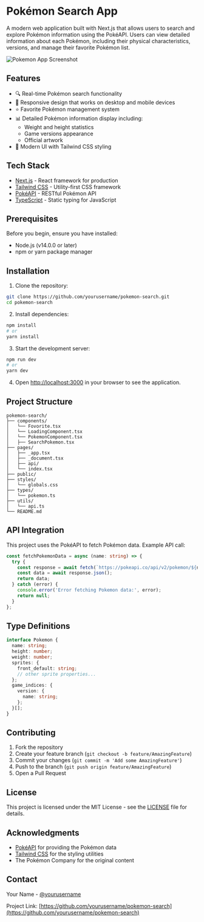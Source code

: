 # Pokémon Search App

A modern web application built with Next.js that allows users to search and explore Pokémon information using the PokéAPI. Users can view detailed information about each Pokémon, including their physical characteristics, versions, and manage their favorite Pokémon list.

![Pokemon App Screenshot](../pokemon-search/public/images/page.png)

## Features

- 🔍 Real-time Pokémon search functionality
- 📱 Responsive design that works on desktop and mobile devices
- ⭐ Favorite Pokémon management system
- 📊 Detailed Pokémon information display including:
  - Weight and height statistics
  - Game versions appearance
  - Official artwork
- 🎨 Modern UI with Tailwind CSS styling

## Tech Stack

- [Next.js](https://nextjs.org/) - React framework for production
- [Tailwind CSS](https://tailwindcss.com/) - Utility-first CSS framework
- [PokéAPI](https://pokeapi.co/) - RESTful Pokémon API
- [TypeScript](https://www.typescriptlang.org/) - Static typing for JavaScript

## Prerequisites

Before you begin, ensure you have installed:
- Node.js (v14.0.0 or later)
- npm or yarn package manager

## Installation

1. Clone the repository:
```bash
git clone https://github.com/yourusername/pokemon-search.git
cd pokemon-search
```

2. Install dependencies:
```bash
npm install
# or
yarn install
```

3. Start the development server:
```bash
npm run dev
# or
yarn dev
```

4. Open [http://localhost:3000](http://localhost:3000) in your browser to see the application.

## Project Structure

```
pokemon-search/
├── components/
│   └── Fovorite.tsx
│   └── LoadingComponent.tsx
│   └── PokemonComponent.tsx
│   ├── SearchPokemon.tsx
├── pages/
│   ├── _app.tsx
│   ├── _document.tsx
│   ├── api/
│   └── index.tsx
├── public/
├── styles/
│   └── globals.css
├── types/
│   └── pokemon.ts
├── utils/
│   └── api.ts
└── README.md
```

## API Integration

This project uses the PokéAPI to fetch Pokémon data. Example API call:

```typescript
const fetchPokemonData = async (name: string) => {
  try {
    const response = await fetch(`https://pokeapi.co/api/v2/pokemon/${name.toLowerCase()}`);
    const data = await response.json();
    return data;
  } catch (error) {
    console.error('Error fetching Pokemon data:', error);
    return null;
  }
};
```

## Type Definitions

```typescript
interface Pokemon {
  name: string;
  height: number;
  weight: number;
  sprites: {
    front_default: string;
    // other sprite properties...
  };
  game_indices: {
    version: {
      name: string;
    };
  }[];
}
```

## Contributing

1. Fork the repository
2. Create your feature branch (`git checkout -b feature/AmazingFeature`)
3. Commit your changes (`git commit -m 'Add some AmazingFeature'`)
4. Push to the branch (`git push origin feature/AmazingFeature`)
5. Open a Pull Request

## License

This project is licensed under the MIT License - see the [LICENSE](LICENSE) file for details.

## Acknowledgments

- [PokéAPI](https://pokeapi.co/) for providing the Pokémon data
- [Tailwind CSS](https://tailwindcss.com/) for the styling utilities
- The Pokémon Company for the original content

## Contact

Your Name - [@yourusername](https://twitter.com/yourusername)

Project Link: [https://github.com/yourusername/pokemon-search](https://github.com/yourusername/pokemon-search)